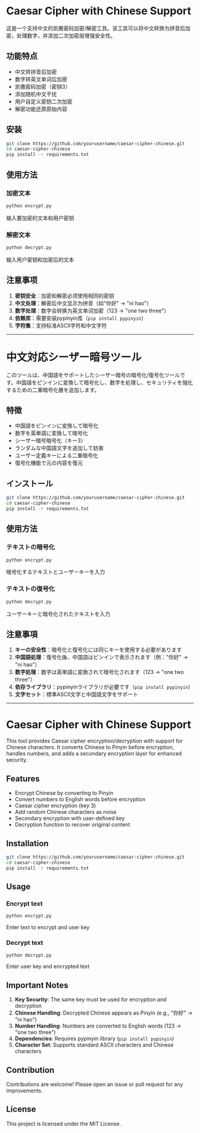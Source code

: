 # Caesar Cipher with Chinese Support

这是一个支持中文的凯撒密码加密/解密工具。该工具可以将中文转换为拼音后加密，处理数字，并添加二次加密层增强安全性。

## 功能特点
- 中文转拼音后加密
- 数字转英文单词后加密
- 凯撒密码加密（密钥3）
- 添加随机中文干扰
- 用户自定义密钥二次加密
- 解密功能还原原始内容

## 安装

```bash
git clone https://github.com/yourusername/caesar-cipher-chinese.git
cd caesar-cipher-chinese
pip install -r requirements.txt
```

## 使用方法

### 加密文本
```bash
python encrypt.py
```
输入要加密的文本和用户密钥

### 解密文本
```bash
python decrypt.py
```
输入用户密钥和加密后的文本

## 注意事项
1. **密钥安全**：加密和解密必须使用相同的密钥
2. **中文处理**：解密后中文显示为拼音（如"你好" → "ni hao"）
3. **数字处理**：数字会转换为英文单词加密（123 → "one two three"）
4. **依赖库**：需要安装pypinyin库（`pip install pypinyin`）
5. **字符集**：支持标准ASCII字符和中文字符

---

# 中文対応シーザー暗号ツール

このツールは、中国語をサポートしたシーザー暗号の暗号化/復号化ツールです。中国語をピンインに変換して暗号化し、数字を処理し、セキュリティを強化するための二重暗号化層を追加します。

## 特徴
- 中国語をピンインに変換して暗号化
- 数字を英単語に変換して暗号化
- シーザー暗号暗号化（キー3）
- ランダムな中国語文字を追加して妨害
- ユーザー定義キーによる二重暗号化
- 復号化機能で元の内容を復元

## インストール

```bash
git clone https://github.com/yourusername/caesar-cipher-chinese.git
cd caesar-cipher-chinese
pip install -r requirements.txt
```

## 使用方法

### テキストの暗号化
```bash
python encrypt.py
```
暗号化するテキストとユーザーキーを入力

### テキストの復号化
```bash
python decrypt.py
```
ユーザーキーと暗号化されたテキストを入力

## 注意事項
1. **キーの安全性**：暗号化と復号化には同じキーを使用する必要があります
2. **中国語処理**：復号化後、中国語はピンインで表示されます（例："你好" → "ni hao"）
3. **数字処理**：数字は英単語に変換されて暗号化されます（123 → "one two three"）
4. **依存ライブラリ**：pypinyinライブラリが必要です（`pip install pypinyin`）
5. **文字セット**：標準ASCII文字と中国語文字をサポート

---

# Caesar Cipher with Chinese Support

This tool provides Caesar cipher encryption/decryption with support for Chinese characters. It converts Chinese to Pinyin before encryption, handles numbers, and adds a secondary encryption layer for enhanced security.

## Features
- Encrypt Chinese by converting to Pinyin
- Convert numbers to English words before encryption
- Caesar cipher encryption (key 3)
- Add random Chinese characters as noise
- Secondary encryption with user-defined key
- Decryption function to recover original content

## Installation

```bash
git clone https://github.com/yourusername/caesar-cipher-chinese.git
cd caesar-cipher-chinese
pip install -r requirements.txt
```

## Usage

### Encrypt text
```bash
python encrypt.py
```
Enter text to encrypt and user key

### Decrypt text
```bash
python decrypt.py
```
Enter user key and encrypted text

## Important Notes
1. **Key Security**: The same key must be used for encryption and decryption
2. **Chinese Handling**: Decrypted Chinese appears as Pinyin (e.g., "你好" → "ni hao")
3. **Number Handling**: Numbers are converted to English words (123 → "one two three")
4. **Dependencies**: Requires pypinyin library (`pip install pypinyin`)
5. **Character Set**: Supports standard ASCII characters and Chinese characters

## Contribution
Contributions are welcome! Please open an issue or pull request for any improvements.

## License
This project is licensed under the MIT License.
